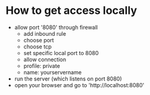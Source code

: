 # How to get access locally

- allow port '8080' through firewall
	- add inbound rule
	- choose port
	- choose tcp
	- set specific local port to 8080
	- allow connection
	- profile: private
	- name: yourservername
- run the server (which listens on port 8080)
- open your browser and go to 'http://localhost:8080'